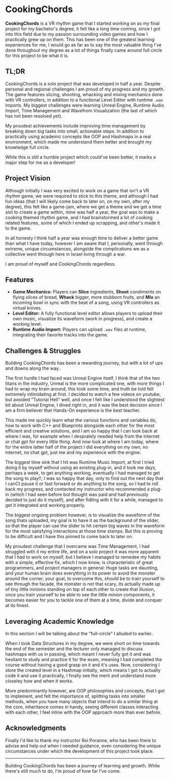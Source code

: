 
# CookingChords

**CookingChords** is a VR rhythm game that I started working on as my final project for my bachelor's degree, it felt like a long time coming, since I got into this field due to my passion surrounding video games and how I practically grew up on them. This has been one of the greatest learning experiences for me, I would go as far as to say the most valuable thing I've done throughout my degree as a lot of things finally came around full circle for this project to be what it is.

## TL;DR
CookingChords is a solo project that was developed in half a year. Despite personal and regional challenges I am proud of my progress and my growth.
The game features slicing, shooting, whacking and mixing mechanics done with VR controllers, in addition to a functional Level Editor with runtime `.wav` imports.
My biggest challenges were learning Unreal Engine, Runtime Audio Import, Time Management and Wavefrom Visualization (the last of which has not been resolved yet).

My proudest achievements include improving time management by breaking down big tasks into small, actionable steps. In addition to practically using academic concepts like OOP and Hashmaps in a real environment, which made me understand them better and brought my knowledge full circle.

While this is still a humble project which could've been better, it marks a major step for me as a developer!

## Project Vision

Although initially I was very excited to work on a game that isn't a VR rhythm game, we were required to stick to this theme, and although I had fun ideas (that I will likely come back to later on, on my own, after my degree), this felt like a game-jam, where we get a theme and we get a time slot to create a game within, mine was half a year, the goal was to make a cooking themed rhythm game, and I had brainstormed a lot of cooking related features, some of which I ended up scrapping, and other's made it to the game.

In all honesty I think half a year was enough time to deliver a better game than what I have today, however I am aware that I, personally, went through extreme, unique circumstances, alongside the complications we as a collective went through here in Israel living through a war.

 I am proud of myself and CookingChords regardless.

## Features

- **Game Mechanics:** Players can **Slice** ingredients, **Shoot** condiments on flying slices of bread, **Whack** bigger, more stubborn fruits, and **Mix** an incoming bowl in sync with the beat of a song, using VR controllers as virtual knives.
- **Level Editor:** A fully functional level editor allows players to upload their own music, visualize its waveform (work in progress), and create a working level.
- **Runtime Audio Import:** Players can upload `.wav` files at runtime, integrating their favorite tracks into the game.

## Challenges & Struggles

Building CookingChords has been a rewarding journey, but with a lot of ups and downs along the way..

The first hurdle I had faced was Unreal Engine itself, I think that of the two titans in the industry, Unreal is the more complicated one, with more things I had to wrap my brain around, this took some time, and truth be told felt extremely intimidating at first.
I decided to watch a few videos on youtube, but avoided "Tutorial Hell" well, and once I felt like I understood the slightest bit about Unreal Engine, I dived right in, and it was the best decision since I am a firm believer that Hands-On experience is the best teacher.

This made me quickly learn what the various functions and variables do, how to work with C++ and Blueprints alongside each other for the most efficient and creative solutions, and I am so happy that I can look back at where I was, for example when I desprately needed help from the internet or chat gpt for every little thing. And now look at where I am today, where for the entire latter half of the project I did everything on my own, no internet, no chat gpt, just me and my experience with the engine.

The biggest time sink that I hit was Runtime Music Import, at first I tried doing it by myself without using an existing plug-in, and it took me days, perhaps a week, to get anything working, eventually I had managed to get the song to play!!, I was so happy that day, only to find out the next day that I canCt pause it or fast forward or do anything to the song, so I had to roll back my progress, and contacted my instructor who recommended a plug-in (which I had seen before but thought was paid and had previously decided to just do it myself), and after fidling with it for a while, managed to get it integrated and working properly.

The biggest ongoing problem however, is to visualize the waveform of the song thats uploaded, my goal is to have it as the background of the slider, so that the player can use the slider to hit certain big waves in the waveform for the most satisfying interactions at those time stamps. But this is proving to be difficult and I have this pinned to come back to later on.

My proudest challenge that I overcame was Time Management, I had struggled with it my entire life, and on a solo project it was more apparent that I had to work on myself, but I believe I managed to remedee my habits with a simple, effective fix, which I now know, is characteristic of great programmers, and project managers in general: Huge tasks are daunting, and your human brain does everything in its power to avoid the monster around the corner, your goal, to overcome this, should be to train yourself to see through the facade, the monster is not that scary, its actually made up of tiny little minions standing on top of each other to create that illusion, once you train yourself to be able to see the little minion components, it becomes easier for you to tackle one of them at a time, divide and conquer at its finest.

## Leveraging Academic Knowledge

In this section I will be talking about the "full-circle" I alluded to earlier..

When I took Data Structures in my degree, we were short on time towards the end of the semester and the lecturer only managed to discuss hashmaps with us in passing, which meant I never fully got it and was hesitant to study and practice it for the exam, meaning I had completed the course without having a good grasp on it and it's uses. Now, considering I store the created level in a Hashmap initially, which means I got to actually code it and use it practically, I finally see the merit and understand more closeley how and when it works.

More predominantly however, are OOP philosophies and concepts, that I got to implement, and felt the importance of, splitting tasks into smaller methods, when you have many objects that intend to do a similar thing at the core, inheritance comes in handy, seeing different classes interacting with each other, I feel inline with the OOP approach more than ever before.


## Acknowledgments

Finally I'd like to thank my instructor Roi Poranne, who has been there to advise and help out when I needed guidance, even considering the unique circumstances under which the development of this project took place.

---

Building CookingChords has been a journey of learning and growth. While there's still much to do, I'm proud of how far I've come.
